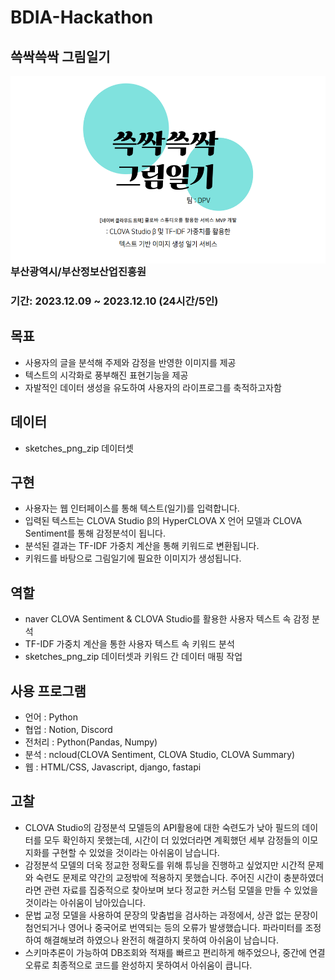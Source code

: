 # BDIA-Hackathon

<h2>쓱싹쓱싹 그림일기</h2>

<p align="center">
<img src="https://github.com/seonghorang/seonghorang/blob/main/img/hackathon.png" width="600" height="300" style="float: right;">
</p>


### **부산광역시/부산정보산업진흥원**
### **기간:** 2023.12.09 ~ 2023.12.10 (24시간/5인)

## 목표
- 사용자의 글을 분석해 주제와 감정을 반영한 이미지를 제공
- 텍스트의 시각화로 풍부해진 표현기능을 제공
- 자발적인 데이터 생성을 유도하여 사용자의 라이프로그를 축적하고자함

## 데이터
- sketches_png_zip 데이터셋

## 구현
- 사용자는 웹 인터페이스를 통해 텍스트(일기)를 입력합니다.
- 입력된 텍스트는 CLOVA Studio β의 HyperCLOVA X 언어 모델과 CLOVA Sentiment를 통해 감정분석이 됩니다.
- 분석된 결과는 TF-IDF 가중치 계산을 통해 키워드로 변환됩니다.
- 키워드를 바탕으로 그림일기에 필요한 이미지가 생성됩니다.

## 역할
- naver CLOVA Sentiment & CLOVA Studio를 활용한 사용자 텍스트 속 감정 분석
- TF-IDF 가중치 계산을 통한 사용자 텍스트 속 키워드 분석
- sketches_png_zip 데이터셋과 키워드 간 데이터 매핑 작업

## 사용 프로그램
- 언어 : Python
- 협업 : Notion, Discord
- 전처리 : Python(Pandas, Numpy)
- 분석 : ncloud(CLOVA Sentiment, CLOVA Studio, CLOVA Summary)
- 웹 : HTML/CSS, Javascript, django, fastapi

## 고찰
- CLOVA Studio의 감정분석 모델등의 API활용에 대한 숙련도가 낮아 필드의 데이터를 모두 확인하지 못했는데, 시간이 더 있었더라면 계획했던 세부 감정들의 이모지화를 구현할 수 있었을 것이라는 아쉬움이 남습니다.
- 감정분석 모델의 더욱 정교한 정확도를 위해 튜닝을 진행하고 싶었지만 시간적 문제와 숙련도 문제로 약간의 교정밖에 적용하지 못했습니다. 주어진 시간이 충분하였더라면 관련 자료를 집중적으로 찾아보며 보다 정교한 커스텀 모델을 만들 수 있었을 것이라는 아쉬움이 남아있습니다.
- 문법 교정 모델을 사용하여 문장의 맞춤법을 검사하는 과정에서, 상관 없는 문장이 첨언되거나 영어나 중국어로 번역되는 등의 오류가 발생했습니다. 파라미터를 조정하여 해결해보려 하였으나 완전히 해결하지 못하여 아쉬움이 남습니다.
- 스키마추론이 가능하여 DB조회와 적재를 빠르고 편리하게 해주었으나, 중간에 연결오류로 최종적으로 코드를 완성하지 못하여서 아쉬움이 큽니다.
